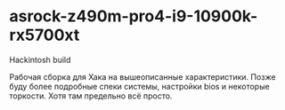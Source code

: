 # asrock-z490m-pro4-i9-10900k-rx5700xt
Hackintosh build

Рабочая сборка для Хака на вышеописанные характеристики. Позже буду более подробные спеки системы, настройки bios и некоторые торкости. Хотя там предельно всё просто.
